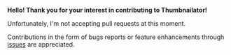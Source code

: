 **Hello! Thank you for your interest in contributing to Thumbnailator!**

Unfortunately, I'm not accepting pull requests at this moment.

Contributions in the form of bugs reports or feature enhancements through
[issues](https://github.com/coobird/thumbnailator/issues) are appreciated.